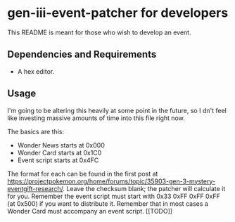 # gen-iii-event-patcher for developers
This README is meant for those who wish to develop an event.

## Dependencies and Requirements
* A hex editor.

## Usage
I'm going to be altering this heavily at some point in the future, so I dn't feel like investing massive amounts of time into this file right now.

The basics are this:
* Wonder News starts at 0x000
* Wonder Card starts at 0x1C0
* Event script starts at 0x4FC

The format for each can be found in the first post at https://projectpokemon.org/home/forums/topic/35903-gen-3-mystery-eventgift-research/. Leave the checksum blank; the patcher will calculate it for you. Remember the event script must start with 0x33 0xFF 0xFF 0xFF (at 0x500) if you want to distribute it. Remember that in most cases a Wonder Card must accompany an event script.
\[\[TODO\]\]
